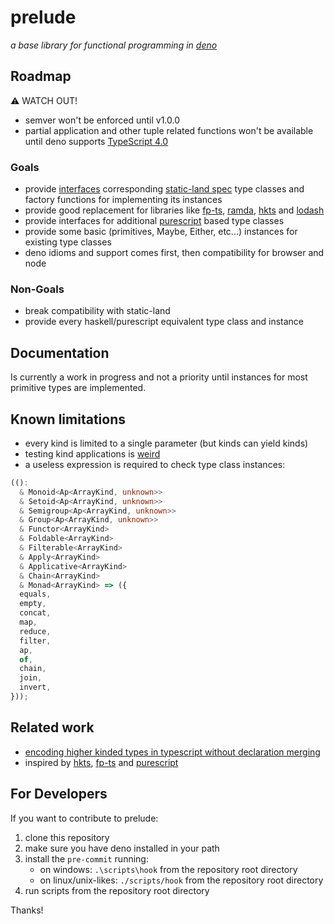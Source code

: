 # prelude

_a base library for functional programming in [deno](http://deno.land/)_

## Roadmap

:warning:	WATCH OUT!

- semver won't be enforced until v1.0.0
- partial application and other tuple related functions won't be available until deno supports [TypeScript 4.0](https://www.typescriptlang.org/docs/handbook/release-notes/typescript-4-0.html)

### Goals

- provide [interfaces](https://github.com/kress95/prelude/blob/master/static-land.ts) corresponding [static-land spec](https://github.com/rpominov/static-land) type classes and factory functions for implementing its instances
- provide good replacement for libraries like [fp-ts](https://github.com/gcanti/fp-ts), [ramda](https://github.com/ramda/ramda), [hkts](https://github.com/pelotom/hkts) and [lodash](https://github.com/lodash/lodash)
- provide interfaces for additional [purescript](https://github.com/purescript/purescript) based type classes
- provide some basic (primitives, Maybe, Either, etc...) instances for existing type classes
- deno idioms and support comes first, then compatibility for browser and node

### Non-Goals

- break compatibility with static-land
- provide every haskell/purescript equivalent type class and instance

## Documentation

Is currently a work in progress and not a priority until instances for most primitive types are implemented.

## Known limitations

- every kind is limited to a single parameter (but kinds can yield kinds)
- testing kind applications is [weird](https://github.com/kress95/prelude/blob/master/kind_test.ts)
- a useless expression is required to check type class instances:

```ts
(():
  & Monoid<Ap<ArrayKind, unknown>>
  & Setoid<Ap<ArrayKind, unknown>>
  & Semigroup<Ap<ArrayKind, unknown>>
  & Group<Ap<ArrayKind, unknown>>
  & Functor<ArrayKind>
  & Foldable<ArrayKind>
  & Filterable<ArrayKind>
  & Apply<ArrayKind>
  & Applicative<ArrayKind>
  & Chain<ArrayKind>
  & Monad<ArrayKind> => ({
  equals,
  empty,
  concat,
  map,
  reduce,
  filter,
  ap,
  of,
  chain,
  join,
  invert,
}));
```

## Related work

- [encoding higher kinded types in typescript without declaration merging](https://gist.github.com/ENvironmentSet/1662a140f99381bc85fd6be51ecdcbb5)
- inspired by [hkts](https://github.com/pelotom/hkts), [fp-ts](https://github.com/gcanti/fp-ts) and [purescript](https://github.com/purescript/purescript)

## For Developers

If you want to contribute to prelude:

1. clone this repository
2. make sure you have deno installed in your path
3. install the `pre-commit` running:
    - on windows: `.\scripts\hook` from the repository root directory
    - on linux/unix-likes: `./scripts/hook` from the repository root directory
4. run scripts from the repository root directory

Thanks!

